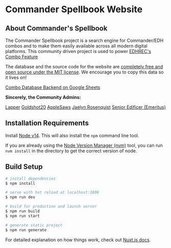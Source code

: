 # Commander Spellbook Website

## About Commander's Spellbook

The Commander Spellbook project is a search engine for Commander/EDH combos and to make them easily available across all modern digital platforms. 
This community driven project is used to power [EDHREC's Combo Feature](https://edhrec.com/combos)

The database and the source code for the website are [completely free and open source under the MIT license](https://opensource.org/licenses/MIT).
We encourage you to copy this data so it lives on!

[Combo Database Backend on Google Sheets](https://docs.google.com/spreadsheets/d/1JJo8MzkpuhfvsaKVFVlOoNymscCt-Aw-1sob2IhpwXY/)

**Sincerely, the Community Admins:**

[Lapper](https://twitter.com/lappermedic)
[Goldshot20](https://www.moxfield.com/users/goldshot20)
[AppleSaws](https://www.moxfield.com/users/AppleSaws)
[Jaelyn Rosenquist](https://twitter.com/rosequartz_26)
[Senior Edificer (Emeritus)](https://www.moxfield.com/users/SeniorEdificer)

## Installation Requirements

Install [Node v14](https://nodejs.org/). This will also install the `npm` command line tool.

If you are already using the [Node Version Manager (nvm)](https://github.com/nvm-sh/nvm) tool, you can run `nvm install` in the directory to get the correct version of node.

## Build Setup

```bash
# install dependencies
$ npm install

# serve with hot reload at localhost:3000
$ npm run dev

# build for production and launch server
$ npm run build
$ npm run start

# generate static project
$ npm run generate
```

For detailed explanation on how things work, check out [Nuxt.js docs](https://nuxtjs.org).
